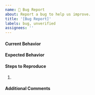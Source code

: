 ```yaml
---
name: 🐞 Bug Report
about: Report a bug to help us improve.
title: '[Bug Report]'
labels: bug, unverified
assignees: ''
---
```


<!--- ⚠️ If you do not respect this template your issue will be closed. -->
<!-- ⚠️ Make sure to browse the opened and closed issues before submitting your issue. -->

#### Current Behavior
<!--- Tell us what happens instead of the expected behavior -->

#### Expected Behavior
<!--- Tell us what should happen -->

#### Steps to Reproduce
<!--- Provide a link to a live example or an unambiguous set of steps to -->
<!--- reproduce this bug. Include code to reproduce, if relevant -->
1.


#### Additional Comments
<!--- Are there any more details you'd like to provide about this bug? -->
<!-- Is there another issue in the tracker that are related to yours? -->
